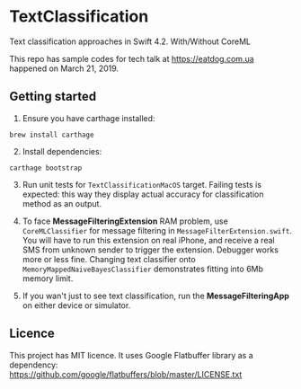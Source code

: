 # TextClassification
Text classification approaches in Swift 4.2. With/Without CoreML

This repo has sample codes for tech talk at https://eatdog.com.ua happened on March 21, 2019. 

## Getting started

1. Ensure you have carthage installed: 

```
brew install carthage
```
2. Install dependencies: 

```
carthage bootstrap
```

3. Run unit tests for `TextClassificationMacOS` target. Failing tests is expected: this way they display actual accuracy for classification method as an output. 

4. To face **MessageFilteringExtension** RAM problem, use `CoreMLClassifier` for message filtering in `MessageFilterExtension.swift`. You will have to run this extension on real iPhone, and receive a real SMS from unknown sender to trigger the extension. Debugger works more or less fine. Changing text classifier onto `MemoryMappedNaiveBayesClassifier` demonstrates fitting into 6Mb memory limit.

6. If you wan't just to see text classification, run the **MessageFilteringApp** on either device or simulator.

## Licence

This project has MIT licence. It uses Google Flatbuffer library as a dependency: https://github.com/google/flatbuffers/blob/master/LICENSE.txt
